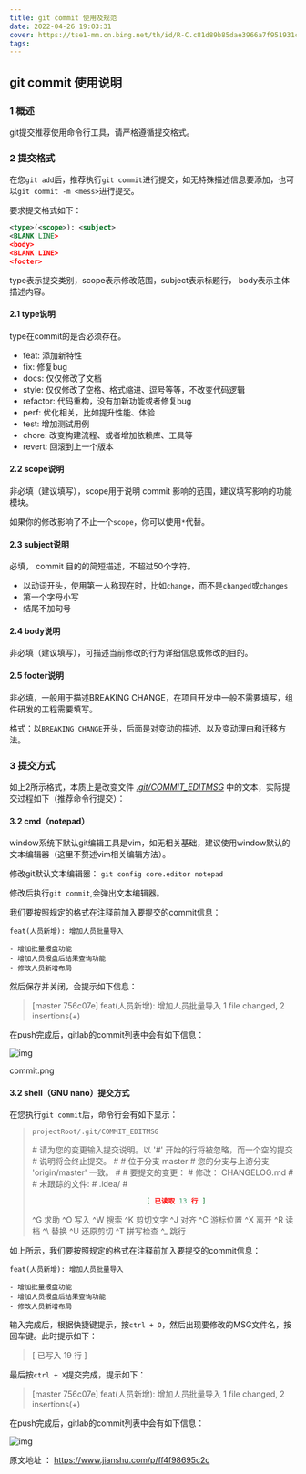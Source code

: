 ```yaml
---
title: git commit 使用及规范
date: 2022-04-26 19:03:31
cover: https://tse1-mm.cn.bing.net/th/id/R-C.c81d89b85dae3966a7f951931c2134c9?rik=AI7Qvu8Vx388qg&riu=http%3a%2f%2fwww.artit-k.com%2fwp-content%2fuploads%2f2017%2f09%2fGit-Workshop.png&ehk=hvkGU9i169m0Qglqt%2fbkNg7vEGCGZE23ByZLTjRN6%2f8%3d&risl=&pid=ImgRaw&r=0
tags:
---
```


## git commit 使用说明

### 1 概述

git提交推荐使用命令行工具，请严格遵循提交格式。

<!-- more -->

### 2 提交格式

在您`git add`后，推荐执行`git commit`进行提交，如无特殊描述信息要添加，也可以`git commit -m <mess>`进行提交。

要求提交格式如下：

```xml
<type>(<scope>): <subject>
<BLANK LINE>
<body>
<BLANK LINE>
<footer>
```

type表示提交类别，scope表示修改范围，subject表示标题行， body表示主体描述内容。

#### 2.1 type说明

type在commit的是否必须存在。

- feat: 添加新特性
- fix: 修复bug
- docs: 仅仅修改了文档
- style: 仅仅修改了空格、格式缩进、逗号等等，不改变代码逻辑
- refactor: 代码重构，没有加新功能或者修复bug
- perf: 优化相关，比如提升性能、体验
- test: 增加测试用例
- chore: 改变构建流程、或者增加依赖库、工具等
- revert: 回滚到上一个版本

#### 2.2 scope说明

非必填（建议填写），scope用于说明 commit 影响的范围，建议填写影响的功能模块。

如果你的修改影响了不止一个`scope`，你可以使用`*`代替。

#### 2.3 subject说明

必填， commit 目的的简短描述，不超过50个字符。

- 以动词开头，使用第一人称现在时，比如`change`，而不是`changed`或`changes`
- 第一个字母小写
- 结尾不加句号

#### 2.4 body说明

非必填（建议填写），可描述当前修改的行为详细信息或修改的目的。

#### 2.5 footer说明

非必填，一般用于描述BREAKING CHANGE，在项目开发中一般不需要填写，组件研发的工程需要填写。

格式：以`BREAKING CHANGE`开头，后面是对变动的描述、以及变动理由和迁移方法。

### 3 提交方式

如上2所示格式，本质上是改变文件 <u>*.git/COMMIT_EDITMSG*</u> 中的文本，实际提交过程如下（推荐命令行提交）：

#### 3.2 cmd（notepad）

window系统下默认git编辑工具是vim，如无相关基础，建议使用window默认的文本编辑器（这里不赘述vim相关编辑方法）。

修改git默认文本编辑器： `git config core.editor notepad`

修改后执行`git commit`,会弹出文本编辑器。

我们要按照规定的格式在注释前加入要提交的commit信息：

```undefined
feat(人员新增): 增加人员批量导入

- 增加批量报盘功能
- 增加人员报盘后结果查询功能
- 修改人员新增布局
```

然后保存并关闭，会提示如下信息：

> [master 756c07e] feat(人员新增): 增加人员批量导入
>  1 file changed, 2 insertions(+)

在push完成后，gitlab的commit列表中会有如下信息：

![img](https:////upload-images.jianshu.io/upload_images/16146226-56531e99792ad355.png?imageMogr2/auto-orient/strip|imageView2/2/w/1200/format/webp)

commit.png

#### 3.2 shell（GNU nano）提交方式

在您执行`git commit`后，命令行会有如下显示：

> ```
> projectRoot/.git/COMMIT_EDITMSG
> ```
>
> \# 请为您的变更输入提交说明。以 '#' 开始的行将被忽略，而一个空的提交
>  \# 说明将会终止提交。
>  \#
>  \# 位于分支 master
>  \# 您的分支与上游分支 'origin/master' 一致。
>  \#
>  \# 要提交的变更：
>  \#       修改：     CHANGELOG.md
>  \#
>  \# 未跟踪的文件:
>  \#       .idea/
>  \#
>
> 
>
> ```json
>                             [ 已读取 13 行 ]
> ```
>
> ^G 求助      ^O 写入      ^W 搜索      ^K 剪切文字  ^J 对齐      ^C 游标位置
>  ^X 离开      ^R 读档      ^\ 替换      ^U 还原剪切  ^T 拼写检查  ^_ 跳行

如上所示，我们要按照规定的格式在注释前加入要提交的commit信息：

```undefined
feat(人员新增): 增加人员批量导入

- 增加批量报盘功能
- 增加人员报盘后结果查询功能
- 修改人员新增布局
```

输入完成后，根据快捷键提示，按`ctrl + O`，然后出现要修改的MSG文件名，按回车键。此时提示如下：

> [ 已写入 19 行 ]

最后按`ctrl + X`提交完成，提示如下：

> [master 756c07e] feat(人员新增): 增加人员批量导入
>  1 file changed, 2 insertions(+)

在push完成后，gitlab的commit列表中会有如下信息：

![img](https:////upload-images.jianshu.io/upload_images/16146226-56531e99792ad355.png?imageMogr2/auto-orient/strip|imageView2/2/w/1200/format/webp)



原文地址 ： https://www.jianshu.com/p/ff4f98695c2c

